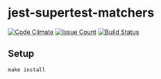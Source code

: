 # jest-supertest-matchers

[![Code Climate](https://codeclimate.com/github/hexlet/jest-supertest-matchers/badges/gpa.svg)](https://codeclimate.com/github/hexlet/jest-supertest-matchers)
[![Issue Count](https://codeclimate.com/github/hexlet/jest-supertest-matchers/badges/issue_count.svg)](https://codeclimate.com/github/hexlet/jest-supertest-matchers)
[![Build Status](https://travis-ci.org/hexlet/jest-supertest-matchers.svg?branch=master)](https://travis-ci.org/hexlet/jest-supertest-matchers)

## Setup

```
make install
```
